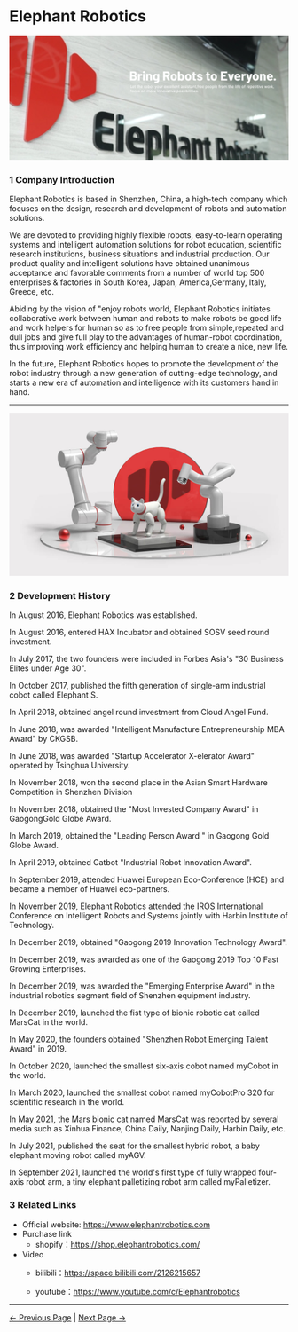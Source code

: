 # Elephant Robotics 

![Company Profile](../resources/9-AboutUs/9.1/9.1.1-1.png)

### 1 Company Introduction

Elephant Robotics is based in Shenzhen, China, a high-tech company which focuses on the design, research and development of robots and automation solutions.

We are devoted to providing highly flexible robots, easy-to-learn operating systems and intelligent automation solutions for robot education, scientific research institutions, business situations and industrial production. Our product quality and intelligent solutions have obtained unanimous acceptance and favorable comments from a number of world top 500 enterprises & factories in South Korea, Japan, America,Germany, Italy, Greece, etc.

Abiding by the vision of "enjoy robots world, Elephant Robotics initiates collaborative work between human and robots to make robots be good life and work helpers for human so as to free people from simple,repeated and dull jobs and give full play to the advantages of human-robot coordination, thus improving work efficiency and helping human to create a nice, new life.

In the future, Elephant Robotics hopes to promote the development of the robot industry through a new generation of cutting-edge technology, and
starts a new era of automation and intelligence with its customers hand in hand. 

***
![Company History](../resources/9-AboutUs/9.1/9.1.1-2.png)

### 2 Development History

In August 2016, Elephant Robotics was established.

In August 2016, entered HAX Incubator and obtained SOSV seed round
investment.

In July 2017, the two founders were included in Forbes Asia\'s "30
Business Elites under Age 30".

In October 2017, published the fifth generation of single-arm industrial
cobot called Elephant S.

In April 2018, obtained angel round investment from Cloud Angel Fund.

In June 2018, was awarded "Intelligent Manufacture Entrepreneurship MBA
Award" by CKGSB.

In June 2018, was awarded "Startup Accelerator X-elerator Award"
operated by Tsinghua University.

In November 2018, won the second place in the Asian Smart Hardware
Competition in Shenzhen Division

In November 2018, obtained the \"Most Invested Company Award\" in
GaogongGold Globe Award.

In March 2019, obtained the \"Leading Person Award \" in Gaogong Gold
Globe Award.

In April 2019, obtained Catbot "Industrial Robot Innovation Award".

In September 2019, attended Huawei European Eco-Conference (HCE) and
became a member of Huawei eco-partners.

In November 2019, Elephant Robotics attended the IROS International
Conference on Intelligent Robots and Systems jointly with Harbin
Institute of Technology.

In December 2019, obtained "Gaogong 2019 Innovation Technology Award".

In December 2019, was awarded as one of the Gaogong 2019 Top 10 Fast
Growing Enterprises.

In December 2019, was awarded the \"Emerging Enterprise Award" in the
industrial robotics segment field of Shenzhen equipment industry.

In December 2019, launched the fist type of bionic robotic cat called
MarsCat in the world.

In May 2020, the founders obtained \"Shenzhen Robot Emerging Talent
Award" in 2019.

In October 2020, launched the smallest six-axis cobot named myCobot in
the world.

In March 2020, launched the smallest cobot named myCobotPro 320 for
scientific research in the world.

In May 2021, the Mars bionic cat named MarsCat was reported by several
media such as Xinhua Finance, China Daily, Nanjing Daily, Harbin Daily,
etc.

In July 2021, published the seat for the smallest hybrid robot, a baby
elephant moving robot called myAGV.

In September 2021, launched the world's first type of fully wrapped
four-axis robot arm, a tiny elephant palletizing robot arm called
myPalletizer.

### 3 Related Links
-   Official website: https://www.elephantrobotics.com
-   Purchase link
	* shopify：https://shop.elephantrobotics.com/
-   Video
	* bilibili：https://space.bilibili.com/2126215657

	* youtube：https://www.youtube.com/c/Elephantrobotics


---
[← Previous Page](README.md) | [Next Page →](9.2_contact.md)